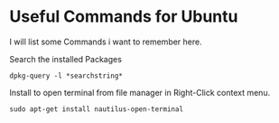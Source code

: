 Useful Commands for Ubuntu
==============

I will list some Commands i want to remember here.

Search the installed Packages
``` shell
dpkg-query -l *searchstring*
```

Install to open terminal from file manager in Right-Click context menu.
``` shell
sudo apt-get install nautilus-open-terminal 
```
